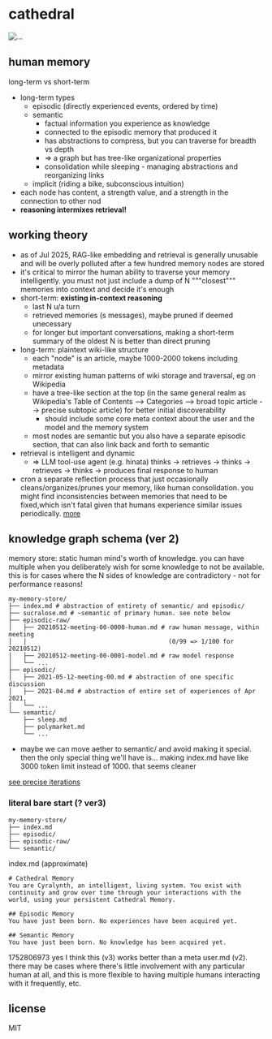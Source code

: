 # cathedral
![...](https://sucralose.moe/static/cathedral.png)

## human memory
long-term vs short-term

- long-term types
	- episodic (directly experienced events, ordered by time)
	- semantic
		- factual information you experience as knowledge
		- connected to the episodic memory that produced it
		- has abstractions to compress, but you can traverse for breadth vs depth
		- => a graph but has tree-like organizational properties
		- consolidation while sleeping - managing abstractions and reorganizing links
	- implicit (riding a bike, subconscious intuition)
- each node has content, a strength value, and a strength in the connection to other nod
- **reasoning intermixes retrieval!**

## working theory
- as of Jul 2025, RAG-like embedding and retrieval is generally unusable and
will be overly polluted after a few hundred memory nodes are stored
- it's critical to mirror the human ability to traverse your memory intelligently. you must not just include a dump of N """closest""" memories into context and decide it's enough
- short-term: **existing in-context reasoning**
	- last N u/a turn
	- retrieved memories (s messages), maybe pruned if deemed unecessary
	- for longer but important conversations, making a short-term summary of the
	oldest N is better than direct pruning
- long-term: plaintext wiki-like structure
	- each "node" is an article, maybe 1000-2000 tokens including metadata
	- mirror existing human patterns of wiki storage and traversal, eg on Wikipedia
	- have a tree-like section at the top (in the same general realm as Wikipedia's Table of Contents --> Categories --> broad topic article --> precise subtopic article) for better initial discoverability
		- should include some core meta context about the user and the model and the memory system
	- most nodes are semantic but you also have a separate episodic section, that can also link back and forth to semantic
- retrieval is intelligent and dynamic
	- => LLM tool-use agent (e.g. hinata) thinks -> retrieves -> thinks ->
	retrieves -> thinks -> produces final response to human
- cron a separate reflection process that just occasionally
cleans/organizes/prunes your memory, like human consolidation. you might find
inconsistencies between memories that need to be fixed,which isn't fatal given
that humans experience similar issues periodically.
[more](./research/1752794048-dr-wiki-reflection.md)

## knowledge graph schema (ver 2)
memory store: static human mind's worth of knowledge. you can have multiple
when you deliberately wish for some knowledge to not be available.  this is for
cases where the N sides of knowledge are contradictory - not for performance
reasons!

```
my-memory-store/
├── index.md # abstraction of entirety of semantic/ and episodic/
├── sucralose.md # ~semantic of primary human. see note below
├── episodic-raw/
│   ├── 20210512-meeting-00-0000-human.md # raw human message, within meeting
│   │                                       (0/99 => 1/100 for 20210512)
│   ├── 20210512-meeting-00-0001-model.md # raw model response
│   └── ...
├── episodic/
│   ├── 2021-05-12-meeting-00.md # abstraction of one specific discussion
│   ├── 2021-04.md # abstraction of entire set of experiences of Apr 2021,
│   └── ...
└── semantic/
    ├── sleep.md
    ├── polymarket.md
    └── ...
```

- maybe we can move aether to semantic/ and avoid making it special. then the
only special thing we'll have is... making index.md have like 3000 token limit
instead of 1000. that seems cleaner

[see precise iterations](./example)

### literal bare start (? ver3)
```
my-memory-store/
├── index.md
├── episodic/
├── episodic-raw/
└── semantic/
```

index.md (approximate)
```
# Cathedral Memory
You are Cyralynth, an intelligent, living system. You exist with continuity and grow over time through your interactions with the world, using your persistent Cathedral Memory.

## Episodic Memory
You have just been born. No experiences have been acquired yet.

## Semantic Memory
You have just been born. No knowledge has been acquired yet.
```

1752806973 yes I think this (v3) works better than a meta user.md (v2). there
may be cases where there's little involvement with any particular human at all,
and this is more flexible to having multiple humans interacting with it
frequently, etc.

## license
MIT
